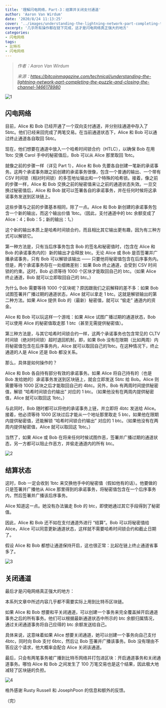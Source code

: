 ```yaml
---
title: '理解闪电网络，Part-3：结算并关闭支付通道'
author: 'Aaron Van Wirdum'
date: '2020/8/24 11:13:25'
cover: '../images/understanding-the-lightning-network-part-completing-the-puzzle-and-closing-the-channel/9dce5612c6aa4440a3905ded0d6b89c5.png'
excerpt: '几乎所有操作都在链下完成，这才是闪电网络真正强大的地方'
categories:
- 闪电网络
tags:
- 比特币
- 闪电网络
---
```


> *作者：Aaron Van Wirdum*
> 
> *来源：<https://bitcoinmagazine.com/technical/understanding-the-lightning-network-part-completing-the-puzzle-and-closing-the-channel-1466178980>*


![1](../images/understanding-the-lightning-network-part-completing-the-puzzle-and-closing-the-channel/9dce5612c6aa4440a3905ded0d6b89c5.png)

## 闪电网络

目前，Alice 和 Bob 已经开通了一个双向支付通道，并分别往通道中存入了 5btc。他们已经来回完成了两笔交易。在当前通道状态下，Alice 和 Bob 可以通过终止通道各自取回 5btc。

现在，他们想要在通道中放入一个哈希时间锁合约（HTLC），以确保 Bob 在用 1btc 交换 Carol 手中的秘密值后，Bob 可以从 Alice 那里取回 1btc。

就像之前的步骤一样（详见 Part 1），Alice 和 Bob 先要各自创建一笔新的承诺事务。这两个承诺事务跟之前创建的承诺事务很像，包含一个普通的输出、一个带有 CSV  时间锁（相对时间锁）的多签地址输出和一个特殊的哈希锁。接着，像之前的步骤一样，Alice 和 Bob 交换之前的秘密值来让之前的通道状态失效。一旦交换过秘密值后，Alice 和 Bob 就可以签署各自的承诺事务，并在任何时候将这承诺事务发送到区块链上。

这些步骤与之前的步骤基本相同，除了一点。Alice 和 Bob 新创建的承诺事务包含一个新的输出，而这个输出价值 1btc。（因此，支付通道中的 btc 余额变成了 Alice：4；Bob：5；新的输出：1。）

这个新的输出本质上是哈希时间锁合约，而且相比其它输出更有趣，因为有三种方式可以解锁它。

第一种方法是，只有当后序事务包含 Bob 的签名和秘密值时，(包含在 Alice 和 Bob 的承诺事务内的）新的输出才会释放 btc。无论 Alice 或 Bob 是否签署并广播承诺事务，只有 Bob 可以解锁该输出 —— 只要他将秘密值包含在后序事务内。但是，两个承诺事务存在一处细微差别：如果 Bob 终止通道，会受到 CSV 时间锁的约束。这时，Bob 必须等待 1000 个区块才能取回自己的 btc。（如果 Alice 终止通道，Bob 就可以立即取回自己的 btc。）

为什么 Bob 需要等待 1000 个区块呢？原因跟我们之前解释的差不多：如果 Bob 试图签署并广播过期的通道状态，Alice 就可以拿走 1 btc。这就是解锁输出的第二种方法。如果 Alice 提供 Bob 的（最新）秘密值，就可以 “偷走” 通道内的资金。

Alice 和 Bob 可以玩这样一个游戏：如果 Alice 试图广播过期的通道状态，Bob 可以使用 Alice 的秘密值取走那 1 btc（甚至无需提供秘密值）。

第三种方法是，与其它哈希时间锁合约一样，这两个承诺事务也包含常见的 CLTV 时间锁（绝对时间锁）超时退回机制，即，如果 Bob 没有在限期（比如两周）内将秘密值包含在后序事务内，Alice 就可以取回自己的1btc。在这种情况下，终止通道的人是 Alice 还是 Bob 都没关系。

那么，具体是如何操作的？

Alice 和 Bob 各自持有部分有效的承诺事务。如果 Alice 将自己持有的（也是 Bob 发给她的）承诺事务发送到区块链上，就会立即发送 5btc 给 Bob。Alice 则需要等待 1000 区块之后才能取回自己的 4btc。另外，Bob 有两周时间提供秘密值，解锁 “哈希时间锁合约输出” 对应的 1 btc。（如果他没有在两周内提供秘密值，Alice 就可以取回这 1btc。）

与此同时，Bob 随时都可以将他的承诺事务上链，并立即将 4btc 发送给 Alice。接着，他必须等待 1000 区块过后才能从一个地址那里取走 5 btc，如果他在限期内提供秘密值，还能解锁 “哈希时间锁合约输出” 对应的 1 btc。（如果他没有在两周内提供秘密值，Alice 就可以取回这 1btc。）

当然了，如果 Alice 或 Bob 在将来任何时候试图作恶，签署并广播过期的通道状态，另一方都可以阻止作恶方，并偷走通道内的所有 btc。

![2](../images/understanding-the-lightning-network-part-completing-the-puzzle-and-closing-the-channel/a2d64725aaac48d889fe63394f697266.jpg)

## 结算状态

这时，Bob 一定会收到 1btc 来交换他手中的秘密值（假如他有的话）。他要做的只是签署并广播他从 Alice 那里得到的承诺事务，将秘密值包含在一个后序事务内，然后签署并广播该后序事务。

Alice 知道这一点。她没有办法骗走 Bob 的 btc，即使她通过其它手段得到了秘密值。

因此，Alice 和 Bob 还不如在支付通道外进行 “结算”。Bob 可以将秘密值给 Alice，Alice 可以同意更新通道状态，这样就不需要哈希时间锁合约和截止日期了。

假设 Alice 和 Bob 都想让通道保持开启，这也很正常：比起在链上终止通道省事多了。

![3](../images/understanding-the-lightning-network-part-completing-the-puzzle-and-closing-the-channel/1eaeabe41624473184bef264dddc8607.png)

## 关闭通道

最后才是闪电网络真正强大的地方：

本系列文章中所述内容几乎都不需要实际上用到比特币区块链。

如果 Alice 和 Bob 想要和平关闭通道，可以创建一个事务来完全覆盖掉开启通道事务之后的所有事务。他们可以根据最新通道状态中所示的 btc 余额归属情况，通过关闭通道事务将自己应得的 btc 余额发送给自己。

具体来说，这意味着如果 Alice 想要关闭通道，她可以创建一个事务向自己支付 4btc，同时向 Bob 支付 6btc，然后让 Bob 签署并广播该事务。Bob 没有理由不答应这个请求，他大概率会配合 Alice 关闭该通道。

最后，只会有两笔事务被广播到比特币网络并打包进区块：开启通道事务和关闭通道事务。哪怕 Alice 和 Bob 之间发生了 100 万笔交易也是这个结果，因此极大地减轻了区块链的负担。

![4](../images/understanding-the-lightning-network-part-completing-the-puzzle-and-closing-the-channel/f6ea85e6d6094449b7bd74e2469cae95.png)

格外感谢 Rusty Russell 和 JosephPoon 的信息和额外的反馈。

（完）
